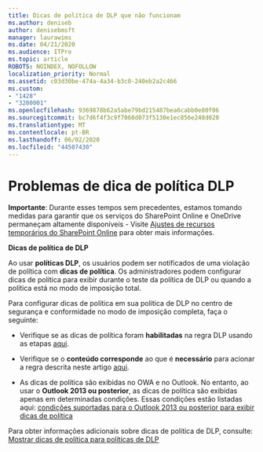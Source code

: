```yaml
---
title: Dicas de política de DLP que não funcionam
ms.author: deniseb
author: denisebmsft
manager: laurawims
ms.date: 04/21/2020
ms.audience: ITPro
ms.topic: article
ROBOTS: NOINDEX, NOFOLLOW
localization_priority: Normal
ms.assetid: c03d30be-474a-4a34-b3c0-240eb2a2c466
ms.custom:
- "1428"
- "3200001"
ms.openlocfilehash: 9369878b62a5abe79bd215487bea6cabb0e80f06
ms.sourcegitcommit: bc7d6f4f3c9f7060d073f5130e1ec856e248d020
ms.translationtype: MT
ms.contentlocale: pt-BR
ms.lasthandoff: 06/02/2020
ms.locfileid: "44507430"
---
```

# <a name="dlp-policy-tip-issues"></a>Problemas de dica de política DLP

**Importante**: Durante esses tempos sem precedentes, estamos tomando medidas para garantir que os serviços do SharePoint Online e OneDrive permaneçam altamente disponíveis - Visite [Ajustes de recursos temporários do SharePoint Online](https://aka.ms/ODSPAdjustments) para obter mais informações.

**Dicas de política de DLP**

Ao usar **políticas DLP**, os usuários podem ser notificados de uma violação de política com **dicas de política**. Os administradores podem configurar dicas de política para exibir durante o teste da política de DLP ou quando a política está no modo de imposição total.
  
Para configurar dicas de política em sua política de DLP no centro de segurança e conformidade no modo de imposição completa, faça o seguinte:
  
- Verifique se as dicas de política foram **habilitadas** na regra DLP usando as etapas [aqui](https://docs.microsoft.com/microsoft-365/compliance/use-notifications-and-policy-tips).

- Verifique se o **conteúdo corresponde** ao que é **necessário** para acionar a regra descrita neste artigo [aqui](https://docs.microsoft.com/microsoft-365/compliance/sensitive-information-type-entity-definitions).

- As dicas de política são exibidas no OWA e no Outlook. No entanto, ao usar o **Outlook 2013 ou posterior**, as dicas de política são exibidas apenas em determinadas condições. Essas condições estão listadas aqui: [condições suportadas para o Outlook 2013 ou posterior para exibir dicas de política](https://docs.microsoft.com/microsoft-365/compliance/use-notifications-and-policy-tips)

Para obter informações adicionais sobre dicas de política de DLP, consulte: [Mostrar dicas de política para políticas de DLP](https://docs.microsoft.com/microsoft-365/compliance/use-notifications-and-policy-tips)
  